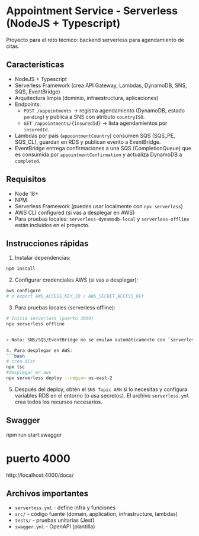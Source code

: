 # Appointment Service - Serverless (NodeJS + Typescript)

Proyecto para el reto técnico: backend serverless para agendamiento de citas.

## Características
- NodeJS + Typescript
- Serverless Framework (crea API Gateway, Lambdas, DynamoDB, SNS, SQS, EventBridge)
- Arquitectura limpia (dominio, infraestructura, aplicaciones)
- Endpoints:
  - `POST /appointments` -> registra agendamiento (DynamoDB, estado `pending`) y publica a SNS con atributo `countryISO`.
  - `GET /appointments/{insuredId}` -> lista agendamientos por `insuredId`.
- Lambdas por país (`appointmentCountry`) consumen SQS (SQS_PE, SQS_CL), guardan en RDS y publican evento a EventBridge.
- EventBridge entrega confirmaciones a una SQS (CompletionQueue) que es consumida por `appointmentConfirmation` y actualiza DynamoDB a `completed`.

## Requisitos
- Node 18+
- NPM
- Serverless Framework (puedes usar localmente con `npx serverless`)
- AWS CLI configured (si vas a desplegar en AWS)
- Para pruebas locales: `serverless-dynamodb-local` y `serverless-offline` están incluidos en el proyecto.

## Instrucciones rápidas

1. Instalar dependencias:
```bash
npm install
```

2. Configurar credenciales AWS (si vas a desplegar):
```bash
aws configure
# o export AWS_ACCESS_KEY_ID / AWS_SECRET_ACCESS_KEY
```

3. Para pruebas locales (serverless offline):
```bash
# Inicia serverless (puerto 3000)
npx serverless offline


> Nota: SNS/SQS/EventBridge no se emulan automáticamente con `serverless-offline`. Para pruebas completamente locales se recomienda usar **LocalStack** (no incluido). Para pruebas unitarias el proyecto provee mocks.

4. Para desplegar en AWS:
```bash
# crea dist
npx tsc 
#desplegar en aws
npx serverless deploy --region us-east-2 
```

5. Después del deploy, obtén el `SNS Topic ARN` si lo necesitas y configura variables RDS en el entorno (o usa secretos). El archivo `serverless.yml` crea todos los recursos necesarios.

## Swagger
npm run start:swagger
# puerto 4000
http://localhost:4000/docs/

## Archivos importantes
- `serverless.yml` - define infra y funciones
- `src/` - código fuente (domain, application, infrastructure, lambdas)
- `tests/` - pruebas unitarias (Jest)
- `swagger.yml` - OpenAPI (plantilla)